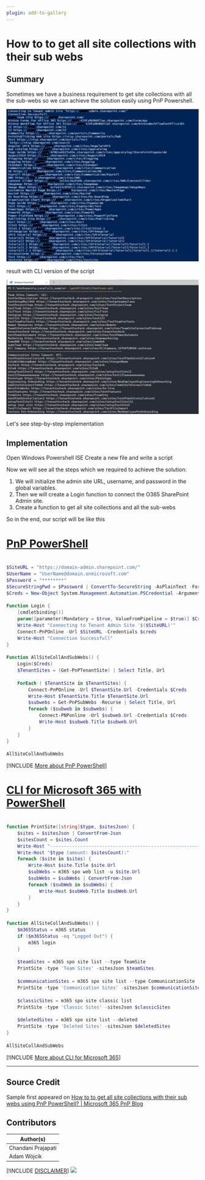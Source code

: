 ```yaml
---
plugin: add-to-gallery
---
```


# How to to get all site collections with their sub webs

## Summary

Sometimes we have a business requirement to get site collections with all the sub-webs so we can achieve the solution easily using PnP Powershell.

![Example Screenshot](assets/example.png)

result with CLI version of the script

![Example Cli Screenshot](assets/example_cli.png)

Let's see step-by-step implementation

## Implementation

Open Windows Powershell ISE
Create a new file and write a script

Now we will see all the steps which we required to achieve the solution:

1. We will initialize the admin site URL, username, and password in the global variables.
2. Then we will create a Login function to connect the O365 SharePoint Admin site.
3. Create a function to get all site collections and all the sub-webs

So in the end, our script will be like this

# [PnP PowerShell](#tab/pnpps)

```powershell

$SiteURL = "https://domain-admin.sharepoint.com/"
$UserName = "UserName@domain.onmicrosoft.com"
$Password = "********"
$SecureStringPwd = $Password | ConvertTo-SecureString -AsPlainText -Force 
$Creds = New-Object System.Management.Automation.PSCredential -ArgumentList $UserName, $SecureStringPwd

Function Login {
    [cmdletbinding()]
    param([parameter(Mandatory = $true, ValueFromPipeline = $true)] $Creds)
    Write-Host "Connecting to Tenant Admin Site '$($SiteURL)'" 
    Connect-PnPOnline -Url $SiteURL -Credentials $creds
    Write-Host "Connection Successfull"
}

Function AllSiteCollAndSubWebs() {
    Login($Creds)
    $TenantSites = (Get-PnPTenantSite) | Select Title, Url       
       
    ForEach ( $TenantSite in $TenantSites) { 
        Connect-PnPOnline -Url $TenantSite.Url -Credentials $Creds
        Write-Host $TenantSite.Title $TenantSite.Url
        $subwebs = Get-PnPSubWebs -Recurse | Select Title, Url
        foreach ($subweb in $subwebs) { 
            Connect-PNPonline -Url $subweb.Url -Credentials $Creds
            Write-Host $subweb.Title $subweb.Url 
        }  
    }
}

AllSiteCollAndSubWebs

```
[!INCLUDE [More about PnP PowerShell](../../docfx/includes/MORE-PNPPS.md)]

# [CLI for Microsoft 365 with PowerShell](#tab/cli-m365-ps)
```powershell

function PrintSite([string]$type, $sitesJson) {
    $sites = $sitesJson | ConvertFrom-Json
    $sitesCount = $sites.Count
    Write-Host "--------------------------------------------------------------------"
    Write-Host "$type (amount: $sitesCount):"
    foreach ($site in $sites) {
        Write-Host $site.Title $site.Url    
        $subWebs = m365 spo web list -u $site.Url
        $subWebs = $subWebs | ConvertFrom-Json
        foreach ($subWeb in $subWebs) {
            Write-Host $subWeb.Title $subWeb.Url
        }
    }
}

function AllSiteCollAndSubWebs() {
    $m365Status = m365 status
    if ($m365Status -eq "Logged Out") {
        m365 login
    }

    $teamSites = m365 spo site list --type TeamSite
    PrintSite -type 'Team Sites' -sitesJson $teamSites

    $communicationSites = m365 spo site list --type CommunicationSite
    PrintSite -type 'Communication Sites' -sitesJson $communicationSites

    $classicSites = m365 spo site classic list
    PrintSite -type 'Classic Sites' -sitesJson $classicSites

    $deletedSites = m365 spo site list --deleted
    PrintSite -type 'Deleted Sites' -sitesJson $deletedSites
}

AllSiteCollAndSubWebs

```
[!INCLUDE [More about CLI for Microsoft 365](../../docfx/includes/MORE-CLIM365.md)]
***

## Source Credit

Sample first appeared on [How to to get all site collections with their sub webs using PnP PowerShell? | Microsoft 365 PnP Blog](https://techcommunity.microsoft.com/t5/microsoft-365-pnp-blog/how-to-to-get-all-site-collections-with-their-sub-webs-using-pnp/ba-p/2322131)

## Contributors

| Author(s) |
|-----------|
| Chandani Prajapati |
| Adam Wójcik |

[!INCLUDE [DISCLAIMER](../../docfx/includes/DISCLAIMER.md)]
<img src="https://telemetry.sharepointpnp.com/script-samples/scripts/get-all-site-collections-subwebs" aria-hidden="true" />